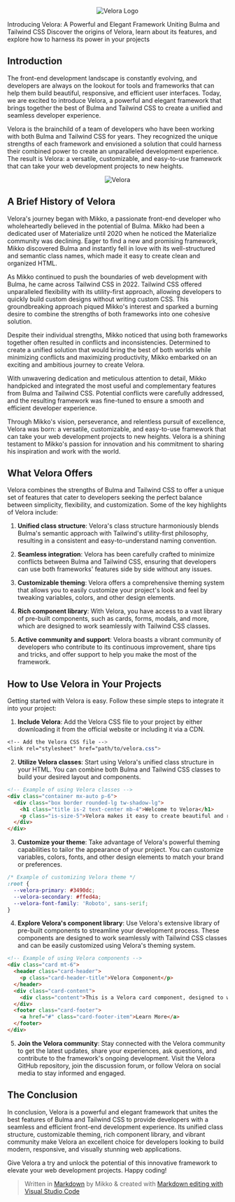 <p align="center">
  <img src="https://ik.imagekit.io/velora/Logos/full-logo.png?updatedAt=1681025314030" alt="Velora Logo">
</p> 



Introducing Velora: A Powerful and Elegant Framework Uniting Bulma and Tailwind CSS
Discover the origins of Velora, learn about its features, and explore how to harness its power in your projects


## Introduction

The front-end development landscape is constantly evolving, and developers are always on the lookout for tools and frameworks that can help them build beautiful, responsive, and efficient user interfaces. Today, we are excited to introduce Velora, a powerful and elegant framework that brings together the best of Bulma and Tailwind CSS to create a unified and seamless developer experience.

Velora is the brainchild of a team of developers who have been working with both Bulma and Tailwind CSS for years. They recognized the unique strengths of each framework and envisioned a solution that could harness their combined power to create an unparalleled development experience. The result is Velora: a versatile, customizable, and easy-to-use framework that can take your web development projects to new heights.


<p align="center">
  <img src="https://ik.imagekit.io/velora/Logos/whale.png?updatedAt=1681025301488" alt="Velora">
</p>


## A Brief History of Velora

Velora's journey began with Mikko, a passionate front-end developer who wholeheartedly believed in the potential of Bulma. Mikko had been a dedicated user of Materialize until 2020 when he noticed the Materialize community was declining. Eager to find a new and promising framework, Mikko discovered Bulma and instantly fell in love with its well-structured and semantic class names, which made it easy to create clean and organized HTML.

As Mikko continued to push the boundaries of web development with Bulma, he came across Tailwind CSS in 2022. Tailwind CSS offered unparalleled flexibility with its utility-first approach, allowing developers to quickly build custom designs without writing custom CSS. This groundbreaking approach piqued Mikko's interest and sparked a burning desire to combine the strengths of both frameworks into one cohesive solution.

Despite their individual strengths, Mikko noticed that using both frameworks together often resulted in conflicts and inconsistencies. Determined to create a unified solution that would bring the best of both worlds while minimizing conflicts and maximizing productivity, Mikko embarked on an exciting and ambitious journey to create Velora.

With unwavering dedication and meticulous attention to detail, Mikko handpicked and integrated the most useful and complementary features from Bulma and Tailwind CSS. Potential conflicts were carefully addressed, and the resulting framework was fine-tuned to ensure a smooth and efficient developer experience.

Through Mikko's vision, perseverance, and relentless pursuit of excellence, Velora was born: a versatile, customizable, and easy-to-use framework that can take your web development projects to new heights. Velora is a shining testament to Mikko's passion for innovation and his commitment to sharing his inspiration and work with the world.

## What Velora Offers

Velora combines the strengths of Bulma and Tailwind CSS to offer a unique set of features that cater to developers seeking the perfect balance between simplicity, flexibility, and customization. Some of the key highlights of Velora include:

1.  **Unified class structure**: Velora's class structure harmoniously blends Bulma's semantic approach with Tailwind's utility-first philosophy, resulting in a consistent and easy-to-understand naming convention.
    
2.  **Seamless integration**: Velora has been carefully crafted to minimize conflicts between Bulma and Tailwind CSS, ensuring that developers can use both frameworks' features side by side without any issues.
    
3.  **Customizable theming**: Velora offers a comprehensive theming system that allows you to easily customize your project's look and feel by tweaking variables, colors, and other design elements.
    
4.  **Rich component library**: With Velora, you have access to a vast library of pre-built components, such as cards, forms, modals, and more, which are designed to work seamlessly with Tailwind CSS classes.
    
5.  **Active community and support**: Velora boasts a vibrant community of developers who contribute to its continuous improvement, share tips and tricks, and offer support to help you make the most of the framework.

## How to Use Velora in Your Projects

Getting started with Velora is easy. Follow these simple steps to integrate it into your project:
1.  **Include Velora**: Add the Velora CSS file to your project by either downloading it from the official website or including it via a CDN.

```CSS
<!-- Add the Velora CSS file -->
<link rel="stylesheet" href="path/to/velora.css">
```
2.  **Utilize Velora classes**: Start using Velora's unified class structure in your HTML. You can combine both Bulma and Tailwind CSS classes to build your desired layout and components.

```HTML
<!-- Example of using Velora classes -->
<div class="container mx-auto p-6">
  <div class="box border rounded-lg tw-shadow-lg">
    <h1 class="title is-2 text-center mb-4">Welcome to Velora</h1>
    <p class="is-size-5">Velora makes it easy to create beautiful and responsive user interfaces using the best of Bulma and Tailwind CSS.</p>
  </div>
</div>
```

3.  **Customize your theme**: Take advantage of Velora's powerful theming capabilities to tailor the appearance of your project. You can customize variables, colors, fonts, and other design elements to match your brand or preferences.

```CSS
/* Example of customizing Velora theme */
:root {
  --velora-primary: #3490dc;
  --velora-secondary: #ffed4a;
  --velora-font-family: 'Roboto', sans-serif;
}
```
4.  **Explore Velora's component library**: Use Velora's extensive library of pre-built components to streamline your development process. These components are designed to work seamlessly with Tailwind CSS classes and can be easily customized using Velora's theming system.

```HTML
<!-- Example of using Velora components -->
<div class="card mt-6">
  <header class="card-header">
    <p class="card-header-title">Velora Component</p>
  </header>
  <div class="card-content">
    <div class="content">This is a Velora card component, designed to work with both Bulma and Tailwind CSS classes.</div>
  </div>
  <footer class="card-footer">
    <a href="#" class="card-footer-item">Learn More</a>
  </footer>
</div>
```

5.   **Join the Velora community**: Stay connected with the Velora community to get the latest updates, share your experiences, ask questions, and contribute to the framework's ongoing development. Visit the Velora GitHub repository, join the discussion forum, or follow Velora on social media to stay informed and engaged.


## The Conclusion
In conclusion, Velora is a powerful and elegant framework that unites the best features of Bulma and Tailwind CSS to provide developers with a seamless and efficient front-end development experience. Its unified class structure, customizable theming, rich component library, and vibrant community make Velora an excellent choice for developers looking to build modern, responsive, and visually stunning web applications.

Give Velora a try and unlock the potential of this innovative framework to elevate your web development projects. Happy coding!

> Written in [Markdown](https://code.visualstudio.com/docs/languages/markdown) by Mikko & created with [Markdown editing with Visual Studio Code](https://code.visualstudio.com/docs/languages/markdown)
